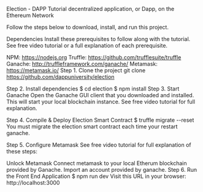 Election - DAPP Tutorial
decentralized application, or Dapp, on the Ethereum Network

Follow the steps below to download, install, and run this project.

Dependencies
Install these prerequisites to follow along with the tutorial. See free video tutorial or a full explanation of each prerequisite.

NPM: https://nodejs.org
Truffle: https://github.com/trufflesuite/truffle
Ganache: http://truffleframework.com/ganache/
Metamask: https://metamask.io/
Step 1. Clone the project
git clone https://github.com/dappuniversity/election

Step 2. Install dependencies
$ cd election
$ npm install
Step 3. Start Ganache
Open the Ganache GUI client that you downloaded and installed. This will start your local blockchain instance. See free video tutorial for full explanation.

Step 4. Compile & Deploy Election Smart Contract
\$ truffle migrate --reset You must migrate the election smart contract each time your restart ganache.

Step 5. Configure Metamask
See free video tutorial for full explanation of these steps:

Unlock Metamask
Connect metamask to your local Etherum blockchain provided by Ganache.
Import an account provided by ganache.
Step 6. Run the Front End Application
\$ npm run dev Visit this URL in your browser: http://localhost:3000
